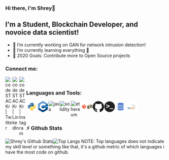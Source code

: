 ### Hi there, I'm Shrey👋

## I'm a Student, Blockchain Developer, and novoice data scientist!

- 🔭 I’m currently working on GAN for network intrusion detection!
- 🌱 I’m currently learning everything 🤣
- 🥅 2020 Goals: Contribute more to Open Source projects

### Connect me:

[<img align="left" alt="codeSTACKr | Twitter" width="22px" src="https://cdn.jsdelivr.net/npm/simple-icons@v3/icons/twitter.svg" />][twitter]
[<img align="left" alt="codeSTACKr | LinkedIn" width="22px" src="https://cdn.jsdelivr.net/npm/simple-icons@v3/icons/linkedin.svg" />][linkedin]
[<img align="left" alt="codeSTACKr | Instagram" width="22px" src="https://cdn.jsdelivr.net/npm/simple-icons@v3/icons/instagram.svg" />][instagram]

<br />

### Languages and Tools:

<img align="left" alt="python" width="35px" src="https://raw.githubusercontent.com/github/explore/80688e429a7d4ef2fca1e82350fe8e3517d3494d/topics/python/python.png" />
<img align="left" alt="c++" width="35px" src="https://raw.githubusercontent.com/github/explore/80688e429a7d4ef2fca1e82350fe8e3517d3494d/topics/cpp/cpp.png" />
<img align="left" alt="java" width="35px" src="https://seeklogo.com/images/J/java-logo-7F8B35BAB3-seeklogo.com.png" />
<img align="left" alt="solidity" width="35px" src="https://miro.medium.com/max/4000/0*yqbRInqX0ZRUlVS0" />
<img align="left" alt="ethereum" width="35px" src="https://miro.medium.com/max/768/1*FdA4IsnKyOPr_QyL9so3oQ.png" />
<img align="left" alt="Git" width="35px" src="https://raw.githubusercontent.com/github/explore/80688e429a7d4ef2fca1e82350fe8e3517d3494d/topics/git/git.png" />
<img align="left" alt="GitHub" width="35px" src="https://raw.githubusercontent.com/github/explore/78df643247d429f6cc873026c0622819ad797942/topics/github/github.png" />
<img align="left" alt="Terminal" width="35px" src="https://raw.githubusercontent.com/github/explore/80688e429a7d4ef2fca1e82350fe8e3517d3494d/topics/terminal/terminal.png" />
<img align="left" alt="SQL" width="35px" src="https://raw.githubusercontent.com/github/explore/80688e429a7d4ef2fca1e82350fe8e3517d3494d/topics/sql/sql.png" />
<img align="left" alt="MySQL" width="35px" src="https://raw.githubusercontent.com/github/explore/80688e429a7d4ef2fca1e82350fe8e3517d3494d/topics/mysql/mysql.png" />

<br />
<br />
<br />

### :zap: Github Stats
<img align="left" alt="Shrey's Github Stats" src="https://github-readme-stats.vercel.app/api?username=shreysatapara&show_icons=true&hide_border=true" />

![Top Langs](https://github-readme-stats.vercel.app/api/top-langs/?username=shreysatapara&layout=compact)
NOTE: Top languages does not indicate my skill level or something like that, it's a github metric of which languages i have the most code on github.


[twitter]: https://twitter.com/shreysatapara
[instagram]: https://instagram.com/shreysatapara
[linkedin]: https://linkedin.com/in/shreysatapara